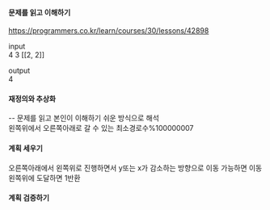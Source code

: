 #### 문제를 읽고 이해하기
https://programmers.co.kr/learn/courses/30/lessons/42898

input</br>
4	3	[[2, 2]]

output</br>
4


#### 재정의와 추상화<br>
-- 문제를 읽고 본인이 이해하기 쉬운 방식으로 해석<br>
왼쪽위에서 오른쪽아래로 갈 수 있는 최소경로수%100000007

#### 계획 세우기<br>
오른쪽아래에서 왼쪽위로 진행하면서 y또는 x가 감소하는 방향으로 이동 가능하면 이동<br>
왼쪽위에 도달하면 1반환<br>

#### 계획 검증하기
